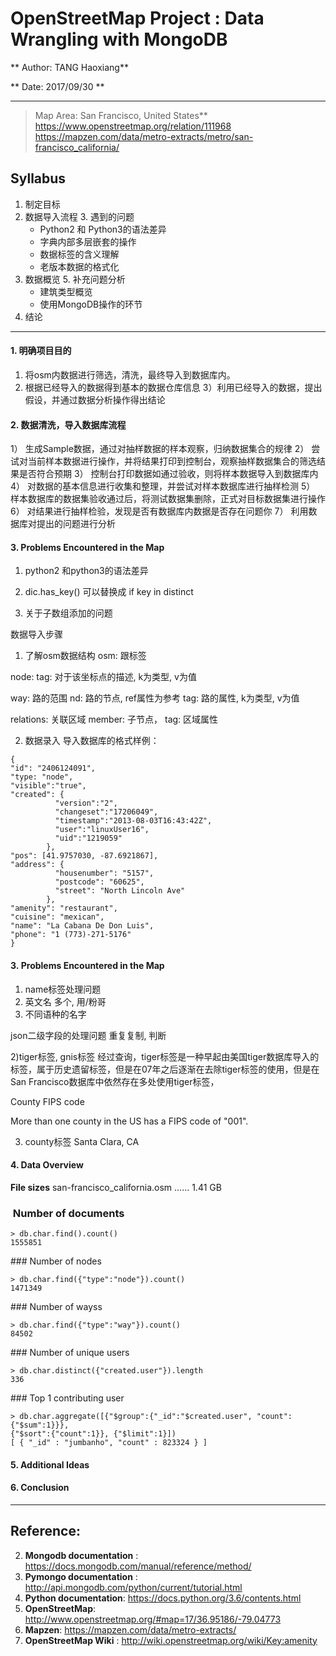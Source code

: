 # OpenStreetMap Project : Data Wrangling with MongoDB

** Author: TANG Haoxiang**

** Date: 2017/09/30 **

---

> Map Area: San Francisco, United States**  
> https://www.openstreetmap.org/relation/111968  
> https://mapzen.com/data/metro-extracts/metro/san-francisco_california/

## Syllabus

1. 制定目标
2. 数据导入流程
3. 遇到的问题
    - Python2 和 Python3的语法差异
    - 字典内部多层嵌套的操作
    - 数据标签的含义理解
    - 老版本数据的格式化
4. 数据概览
5. 补充问题分析
    - 建筑类型概览
    - 使用MongoDB操作的环节
6. 结论

---

#### 1. 明确项目目的

1) 将osm内数据进行筛选，清洗，最终导入到数据库内。
2) 根据已经导入的数据得到基本的数据仓库信息
3）利用已经导入的数据，提出假设，并通过数据分析操作得出结论

#### 2. 数据清洗，导入数据库流程

1） 生成Sample数据，通过对抽样数据的样本观察，归纳数据集合的规律
2） 尝试对当前样本数据进行操作，并将结果打印到控制台，观察抽样数据集合的筛选结果是否符合预期
3） 控制台打印数据如通过验收，则将样本数据导入到数据库内
4） 对数据的基本信息进行收集和整理，并尝试对样本数据库进行抽样检测
5） 样本数据库的数据集验收通过后，将测试数据集删除，正式对目标数据集进行操作
6） 对结果进行抽样检验，发现是否有数据库内数据是否存在问题你
7） 利用数据库对提出的问题进行分析



#### 3. Problems Encountered in the Map
1. python2 和python3的语法差异
1. dic.has_key()
可以替换成 if key in distinct

2. 关于子数组添加的问题



数据导入步骤
1. 了解osm数据结构
osm: 跟标签

node:
    tag: 对于该坐标点的描述, k为类型, v为值

way: 路的范围
    nd: 路的节点, ref属性为参考
    tag: 路的属性, k为类型, v为值

relations: 关联区域
    member: 子节点，
    tag: 区域属性

2. 数据录入
导入数据库的格式样例：
```
{
"id": "2406124091",
"type: "node",
"visible":"true",
"created": {
          "version":"2",
          "changeset":"17206049",
          "timestamp":"2013-08-03T16:43:42Z",
          "user":"linuxUser16",
          "uid":"1219059"
        },
"pos": [41.9757030, -87.6921867],
"address": {
          "housenumber": "5157",
          "postcode": "60625",
          "street": "North Lincoln Ave"
        },
"amenity": "restaurant",
"cuisine": "mexican",
"name": "La Cabana De Don Luis",
"phone": "1 (773)-271-5176"
}
```

#### 3. Problems Encountered in the Map

1) name标签处理问题
1) 英文名 多个, 用/粉哥
2) 不同语种的名字

json二级字段的处理问题
重复复制, 判断

2)tiger标签, gnis标签
经过查询，tiger标签是一种早起由美国tiger数据库导入的标签，属于历史遗留标签，但是在07年之后逐渐在去除tiger标签的使用，但是在San Francisco数据库中依然存在多处使用tiger标签，

County FIPS code

More than one county in the US has a FIPS code of "001".

3) county标签
Santa Clara, CA

<tag k="addr:city" v="San Francisco" />
<tag k="addr:state" v="CA" />

<tag k="addr:state" v="ca" />


#### 4. Data Overview
**File sizes**
san-francisco_california.osm ...... 1.41 GB

###  Number of documents
```
> db.char.find().count()
1555851

```
### Number of nodes

```
> db.char.find({"type":"node"}).count()
1471349
```

### Number of wayss
```
> db.char.find({"type":"way"}).count()
84502
```

### Number of unique users
```
> db.char.distinct({"created.user"}).length
336
```

### Top 1 contributing user
```
> db.char.aggregate([{"$group":{"_id":"$created.user", "count":{"$sum":1}}},
{"$sort":{"count":1}}, {"$limit":1}])
[ { "_id" : "jumbanho", "count" : 823324 } ]
```

#### 5. Additional Ideas


#### 6. Conclusion


---
## Reference:

2. **Mongodb documentation** : https://docs.mongodb.com/manual/reference/method/
3. **Pymongo documentation** : http://api.mongodb.com/python/current/tutorial.html
4. **Python documentation**: https://docs.python.org/3.6/contents.html
5. **OpenStreetMap**: http://www.openstreetmap.org/#map=17/36.95186/-79.04773
5. **Mapzen**: https://mapzen.com/data/metro-extracts/
1. **OpenStreetMap Wiki** : http://wiki.openstreetmap.org/wiki/Key:amenity
